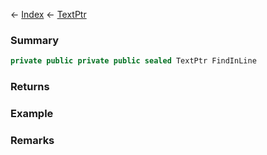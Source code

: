 ← [Index](Api-Index) ← [TextPtr](VRage.Game.ModAPI.Ingame.Utilities.TextPtr)

### Summary

```csharp
private public private public sealed TextPtr FindInLine
```

### Returns

### Example

### Remarks

